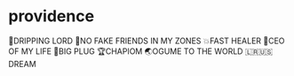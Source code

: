 # providence
💪DRIPPING LORD 👭NO FAKE FRIENDS IN MY ZONES 💥FAST HEALER 👤CEO OF MY LIFE 🔌BIG PLUG 🏆CHAPIOM  🌏OGUME TO THE WORLD 🇱🇷🇺🇸DREAM
